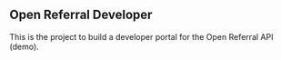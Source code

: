 ## Open Referral Developer
This is the project to build a developer portal for the Open Referral API (demo).

